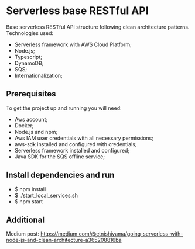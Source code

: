 # Serverless base RESTful API
Base serverless RESTful API structure following clean architecture patterns. Technologies used:
  - Serverless framework with AWS Cloud Platform;
  - Node.js;
  - Typescript;
  - DynamoDB;
  - SQS;
  - Internationalization;

## Prerequisites
To get the project up and running you will need:
 - Aws account;
 - Docker;
 - Node.js and npm;
 - Aws IAM user credentials with all necessary permissions;
 - aws-sdk installed and configured with credentials;
 - Serverless framework installed and configured;
 - Java SDK for the SQS offline service;

## Install dependencies and run
 - $ npm install
 - $ ./start_local_services.sh
 - $ npm start
 
 ## Additional
 Medium post: https://medium.com/@etnishiyama/going-serverless-with-node-js-and-clean-architecture-a365208816ba
